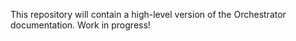 This repository will contain a high-level version of the Orchestrator
documentation. Work in progress!
